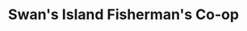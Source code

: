 ---
title: "Swan's Island Fisherman's Co-op"
url: /swans-island/swans-island-fishermans-co-op/
shop: Großhandel
---